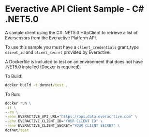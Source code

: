 # Everactive API Client Sample - C# .NET5.0

A sample client using the C# .NET5.0 HttpClient to retrieve a list of Eversensors from the Everactive Platform API.

To use this sample you must have a `client_credentials` grant_type `client_id` and `client_secret` provided by Everactive.

A Dockerfile is included to test on an environment that does not have .NET5.0 installed (Docker is required).

To Build:

```cmd
docker build -t dotnet/test .
```

To Run:

```cmd
docker run \
-it \
--rm \
--env EVERACTIVE_API_URL="https://api.data.everacrtive.com" \
--env EVERACTIVE_CLIENT_ID="YOUR CLIENT ID" \
--env EVERACTIVE_CLIENT_SECRET="YOUR CLIENT SECRET" \
dotnet/test
```
